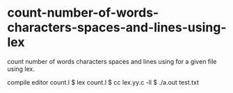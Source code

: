 # count-number-of-words-characters-spaces-and-lines-using-lex
count number of words characters spaces and lines using for a given file using lex.

compile
editor count.l
$ lex count.l
$ cc lex.yy.c -ll
$ ./a.out test.txt
